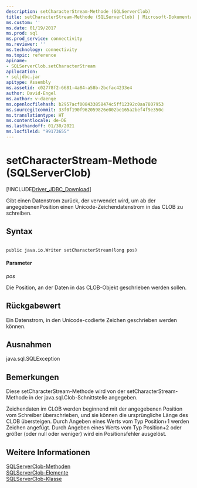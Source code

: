 ```yaml
---
description: setCharacterStream-Methode (SQLServerClob)
title: setCharacterStream-Methode (SQLServerClob) | Microsoft-Dokumentation
ms.custom: ''
ms.date: 01/19/2017
ms.prod: sql
ms.prod_service: connectivity
ms.reviewer: ''
ms.technology: connectivity
ms.topic: reference
apiname:
- SQLServerClob.setCharacterStream
apilocation:
- sqljdbc.jar
apitype: Assembly
ms.assetid: c02778f2-6681-4a84-a58b-2bcfac4233e4
author: David-Engel
ms.author: v-daenge
ms.openlocfilehash: b2957acf008433858474c5ff12392c0aa7807953
ms.sourcegitcommit: 33f0f190f962059826e002be165a2bef4f9e350c
ms.translationtype: HT
ms.contentlocale: de-DE
ms.lasthandoff: 01/30/2021
ms.locfileid: "99173655"
---
```

# <a name="setcharacterstream-method-sqlserverclob"></a>setCharacterStream-Methode (SQLServerClob)
[!INCLUDE[Driver_JDBC_Download](../../../includes/driver_jdbc_download.md)]

  Gibt einen Datenstrom zurück, der verwendet wird, um ab der angegebenenPosition einen Unicode-Zeichendatenstrom in das CLOB zu schreiben.  
  
## <a name="syntax"></a>Syntax  
  
```  
  
public java.io.Writer setCharacterStream(long pos)  
```  
  
#### <a name="parameters"></a>Parameter  
 *pos*  
  
 Die Position, an der Daten in das CLOB-Objekt geschrieben werden sollen.  
  
## <a name="return-value"></a>Rückgabewert  
 Ein Datenstrom, in den Unicode-codierte Zeichen geschrieben werden können.  
  
## <a name="exceptions"></a>Ausnahmen  
 java.sql.SQLException  
  
## <a name="remarks"></a>Bemerkungen  
 Diese setCharacterStream-Methode wird von der setCharacterStream-Methode in der java.sql.Clob-Schnittstelle angegeben.  
  
 Zeichendaten im CLOB werden beginnend mit der angegebenen Position vom Schreiber überschrieben, und sie können die ursprüngliche Länge des CLOB übersteigen. Durch Angeben eines Werts vom Typ Position+1 werden Zeichen angefügt. Durch Angeben eines Werts vom Typ Position+2 oder größer (oder null oder weniger) wird ein Positionsfehler ausgelöst.  
  
## <a name="see-also"></a>Weitere Informationen  
 [SQLServerClob-Methoden](../../../connect/jdbc/reference/sqlserverclob-methods.md)   
 [SQLServerClob-Elemente](../../../connect/jdbc/reference/sqlserverclob-members.md)   
 [SQLServerClob-Klasse](../../../connect/jdbc/reference/sqlserverclob-class.md)  
  
  
